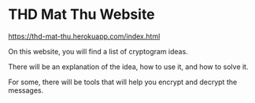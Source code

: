 # THD Mat Thu Website
 
https://thd-mat-thu.herokuapp.com/index.html

On this website, you will find a list of cryptogram ideas.

There will be an explanation of the idea, how to use it, and how to solve it.

For some, there will be tools that will help you encrypt and decrypt the messages.

